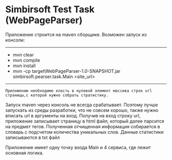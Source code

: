 # Simbirsoft Test Task (WebPageParser)
Приложение строится на maven сборщике. Возможен запуск из консоли:
____
- mvn clear 
- mvn compile
- mvn install
- mvn -cp target\WebPageParser-1.0-SNAPSHOT.jar simbirsoft.pearser.task.Main <site_url>
____
    Приложению необходимо класть в нулевой элемент массива строк url страницы,с которой нужно собрать стратистику.
Запуск maven через консоль не всегда срабатывает. Поэтому лучше запускать из среды разработки, что не совсем хорошо,
также нужно вписать url в аргументы на вход. 
    Получив на вход строку url, приложение записывает страницу в html файл, который далее парсится на предмет тегов.
Полученная отчищенная информация собирается в словарь с подсчетом количества уникальных слов. Данные статистики
записываются в txt файл

Приложение имеет одну точку входа Main и 4 сервиса, где лежит основная логика. 